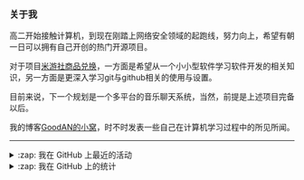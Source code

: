 ### 关于我

高二开始接触计算机，到现在刚踏上网络安全领域的起跑线，努力向上，希望有朝一日可以拥有自己开创的热门开源项目。

对于项目[米游社商品兑换](https://github.com/GOOD-AN/Mys-Exchange-Goods)，一方面是希望从一个小小型软件学习软件开发的相关知识，另一方面是更深入学习git与github相关的使用与设置。

目前来说，下一个规划是一个多平台的音乐聊天系统，当然，前提是上述项目完备以后。

我的博客[GoodAN的小窝](https://blog.goodant.top/)，时不时发表一些自己在计算机学习过程中的所见所闻。

---

<details>
  <summary>:zap: 我在 GitHub 上最近的活动</summary>
  
<!--START_SECTION:activity-->
1. 🗣 Commented on [#556](https://github.com/yoimiya-kokomi/miao-plugin/issues/556) in [yoimiya-kokomi/miao-plugin](https://github.com/yoimiya-kokomi/miao-plugin)
2. ❗️ Opened issue [#556](https://github.com/yoimiya-kokomi/miao-plugin/issues/556) in [yoimiya-kokomi/miao-plugin](https://github.com/yoimiya-kokomi/miao-plugin)
3. ❗️ Closed issue [#18](https://github.com/GOOD-AN/Mys-Exchange-Goods/issues/18) in [GOOD-AN/Mys-Exchange-Goods](https://github.com/GOOD-AN/Mys-Exchange-Goods)
4. 🗣 Commented on [#19](https://github.com/GOOD-AN/Mys-Exchange-Goods/issues/19) in [GOOD-AN/Mys-Exchange-Goods](https://github.com/GOOD-AN/Mys-Exchange-Goods)
5. 🗣 Commented on [#18](https://github.com/GOOD-AN/Mys-Exchange-Goods/issues/18) in [GOOD-AN/Mys-Exchange-Goods](https://github.com/GOOD-AN/Mys-Exchange-Goods)
<!--END_SECTION:activity-->

</details>

<details>
<summary>:zap: 我在 GitHub 上的统计</summary>

![GOOD-AN's github stats](https://github-readme-stats-umber-theta.vercel.app/api?username=GOOD-AN&count_private=true&show_icons=true&include_all_commits=true&line_height=28&card_width=400px) ![Top Langs](https://github-readme-stats-umber-theta.vercel.app/api/top-langs/?username=GOOD-AN&&layout=compact&&langs_count=6&&exclude_repo=GOOD-AN.github.io,GOOD-AN,github-readme-stats)
</details>
